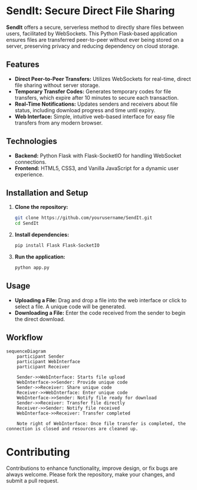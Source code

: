 # SendIt: Secure Direct File Sharing

**SendIt** offers a secure, serverless method to directly share files between users, facilitated by WebSockets. This Python Flask-based application ensures files are transferred peer-to-peer without ever being stored on a server, preserving privacy and reducing dependency on cloud storage.

## Features
- **Direct Peer-to-Peer Transfers:** Utilizes WebSockets for real-time, direct file sharing without server storage.
- **Temporary Transfer Codes:** Generates temporary codes for file transfers, which expire after 10 minutes to secure each transaction.
- **Real-Time Notifications:** Updates senders and receivers about file status, including download progress and time until expiry.
- **Web Interface:** Simple, intuitive web-based interface for easy file transfers from any modern browser.

## Technologies
- **Backend:** Python Flask with Flask-SocketIO for handling WebSocket connections.
- **Frontend:** HTML5, CSS3, and Vanilla JavaScript for a dynamic user experience.

## Installation and Setup

1. **Clone the repository:**
    ```bash
    git clone https://github.com/yourusername/SendIt.git
    cd SendIt
    ```

2. **Install dependencies:**
    ```bash
    pip install Flask Flask-SocketIO
    ```

3. **Run the application:**
    ```bash
    python app.py
    ```

## Usage
- **Uploading a File:** Drag and drop a file into the web interface or click to select a file. A unique code will be generated.
- **Downloading a File:** Enter the code received from the sender to begin the direct download.

## Workflow
```mermaid
sequenceDiagram
    participant Sender
    participant WebInterface
    participant Receiver

    Sender->>WebInterface: Starts file upload
    WebInterface->>Sender: Provide unique code
    Sender->>Receiver: Share unique code
    Receiver->>WebInterface: Enter unique code
    WebInterface->>Sender: Notify file ready for download
    Sender->>Receiver: Transfer file directly
    Receiver->>Sender: Notify file received
    WebInterface->>Receiver: Transfer completed

    Note right of WebInterface: Once file transfer is completed, the connection is closed and resources are cleaned up.

```

# Contributing
Contributions to enhance functionality, improve design, or fix bugs are always welcome. Please fork the repository, make your changes, and submit a pull request.
